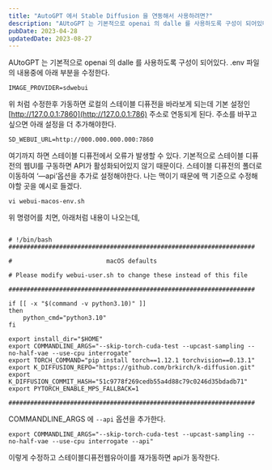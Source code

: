 ```yaml
---
title: "AutoGPT 에서 Stable Diffusion 을 연동해서 사용하려면?"
description: "AUtoGPT 는 기본적으로 openai 의 dalle 를 사용하도록 구성이 되어있다.  .env 파일의 내용중에 아래 부분을 수정한다.  IMAGE_PROVIDER=sdwebui   위 처럼 수정한후 가동하면 로컬의 스테이블 디퓨전을 바라보게 되는데 기본 설정인  http://127...."
pubDate: 2023-04-28
updatedDate: 2023-08-27
---
```


AUtoGPT 는 기본적으로 openai 의 dalle 를 사용하도록 구성이 되어있다.
.env 파일의 내용중에 아래 부분을 수정한다.
```
IMAGE_PROVIDER=sdwebui

```

위 처럼 수정한후 가동하면 로컬의 스테이블 디퓨전을 바라보게 되는데 기본 설정인
[http://127.0.0.1:7860](http://127.0.0.1:786)
주소로 연동되게 된다. 주소를 바꾸고 싶으면 아래 설정을 더 추가해야한다.
```
SD_WEBUI_URL=http://000.000.000.000:7860

```

여기까지 하면 스테이블 디퓨전에서 오류가 발생할 수 있다. 기본적으로 스테이블 디퓨전의 웹UI를 구동하면 API가 활성화되어있지 않기 때문이다.
스테이블 디퓨전의 폴더로 이동하여 ‘—api’옵션을 추가로 설정해야한다. 나는 맥이기 때문에 맥 기준으로 수정해야할 곳을 예시로 들겠다.
```
vi webui-macos-env.sh 

```

위 명령어를 치면, 아래처럼 내용이 나오는데,
```

# !/bin/bash
####################################################################

#                          macOS defaults

# Please modify webui-user.sh to change these instead of this file

####################################################################

if [[ -x "$(command -v python3.10)" ]]
then
    python_cmd="python3.10"
fi

export install_dir="$HOME"
export COMMANDLINE_ARGS="--skip-torch-cuda-test --upcast-sampling --no-half-vae --use-cpu interrogate"
export TORCH_COMMAND="pip install torch==1.12.1 torchvision==0.13.1"
export K_DIFFUSION_REPO="https://github.com/brkirch/k-diffusion.git"
export K_DIFFUSION_COMMIT_HASH="51c9778f269cedb55a4d88c79c0246d35bdadb71"
export PYTORCH_ENABLE_MPS_FALLBACK=1

####################################################################

```

COMMANDLINE_ARGS 에 `--api` 옵션을 추가한다.
```
export COMMANDLINE_ARGS="--skip-torch-cuda-test --upcast-sampling --no-half-vae --use-cpu interrogate --api"

```

이렇게 수정하고 스테이블디퓨전웹유아이를 재가동하면 api가 동작한다.